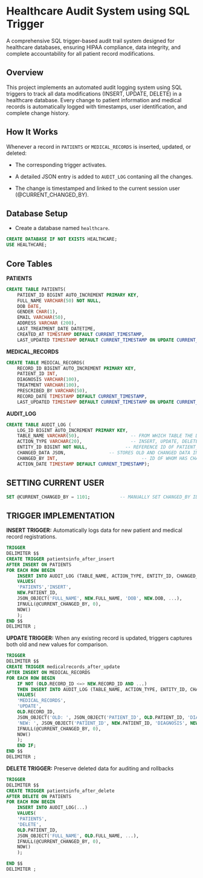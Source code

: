 # Healthcare Audit System using SQL Trigger 

A comprehensive SQL trigger-based audit trail system designed for healthcare databases, ensuring HIPAA compliance, data integrity, and complete accountability for all patient record modifications.

## Overview

This project implements an automated audit logging system using SQL triggers to track all data modifications (INSERT, UPDATE, DELETE) in a healthcare database. Every change to patient information and medical records is automatically logged with timestamps, user identification, and complete change history.

## How It Works

Whenever a record in ```PATIENTS``` or ```MEDICAL_RECORDS``` is inserted, updated, or deleted:

- The corresponding trigger activates.

- A detailed JSON entry is added to ```AUDIT_LOG``` contaning all the changes.

- The change is timestamped and linked to the current session user (@CURRENT_CHANGED_BY).


## Database Setup

- Create a database named `healthcare`.
```sql
CREATE DATABASE IF NOT EXISTS HEALTHCARE;
USE HEALTHCARE;
```

## Core Tables 
**PATIENTS** 
```sql
CREATE TABLE PATIENTS(
	PATIENT_ID BIGINT AUTO_INCREMENT PRIMARY KEY,
    FULL_NAME VARCHAR(50) NOT NULL,
    DOB DATE,
    GENDER CHAR(1),
    EMAIL VARCHAR(50),
    ADDRESS VARCHAR (200),
    LAST_TREATMENT_DATE DATETIME,
    CREATED_AT TIMESTAMP DEFAULT CURRENT_TIMESTAMP,
    LAST_UPDATED TIMESTAMP DEFAULT CURRENT_TIMESTAMP ON UPDATE CURRENT_TIMESTAMP);
```
**MEDICAL_RECORDS** 
```sql
CREATE TABLE MEDICAL_RECORDS(
	RECORD_ID BIGINT AUTO_INCREMENT PRIMARY KEY,
    PATIENT_ID INT,
    DIAGNOSIS VARCHAR(100),
    TREATMENT VARCHAR(100), 
    PRESCRIBED_BY VARCHAR(50),
    RECORD_DATE TIMESTAMP DEFAULT CURRENT_TIMESTAMP,
    LAST_UPDATED TIMESTAMP DEFAULT CURRENT_TIMESTAMP ON UPDATE CURRENT_TIMESTAMP);
```
**AUDIT_LOG**
```sql
CREATE TABLE AUDIT_LOG (
	LOG_ID BIGINT AUTO_INCREMENT PRIMARY KEY,
    TABLE_NAME VARCHAR(50),					  -- FROM WHICH TABLE THE DATA HAS BEEN CHANGED 
    ACTION_TYPE VARCHAR(20), 				  -- INSERT, UPDATE, DELETE		
    ENTITY_ID BIGINT NOT NULL,				-- REFERENCE ID OF PATIENT_ID & RECORD_ID
    CHANGED_DATA JSON,                -- STORES OLD AND CHANGED DATA IN JSON FORMAT
    CHANGED_BY INT, 						      -- ID OF WHOM HAS CHANGED THE DATA
    ACTION_DATE TIMESTAMP DEFAULT CURRENT_TIMESTAMP);
```
## SETTING CURRENT USER
```sql
SET @CURRENT_CHANGED_BY = 1101;           -- MANUALLY SET CHANGED_BY ID 
```

## TRIGGER IMPLEMENTATION
**INSERT TRIGGER:** Automatically logs data for new patient and medical record registrations.
```sql
TRIGGER 
DELIMITER $$
CREATE TRIGGER patientsinfo_after_insert
AFTER INSERT ON PATIENTS 
FOR EACH ROW BEGIN
    INSERT INTO AUDIT_LOG (TABLE_NAME, ACTION_TYPE, ENTITY_ID, CHANGED_DATA, CHANGED_BY, ACTION_DATE)
    VALUES(
	'PATIENTS','INSERT',
	NEW.PATIENT_ID,
    JSON_OBJECT('FULL_NAME', NEW.FULL_NAME, 'DOB', NEW.DOB, ...),
    IFNULL(@CURRENT_CHANGED_BY, 0),
    NOW()
    );
END $$
DELIMITER ;
```

**UPDATE TRIGGER:** When any existing record is updated, triggers captures both old and new values for comparison.
```sql
TRIGGER 
DELIMITER $$
CREATE TRIGGER medicalrecords_after_update
AFTER INSERT ON MEDICAL_RECORDS 
FOR EACH ROW BEGIN
	IF NOT (OLD.RECORD_ID <=> NEW.RECORD_ID AND ...)
	THEN INSERT INTO AUDIT_LOG (TABLE_NAME, ACTION_TYPE, ENTITY_ID, CHANGED_DATA, CHANGED_BY, ACTION_DATE)
    VALUES(
	'MEDICAL_RECORDS',
	'UPDATE',
	OLD.RECORD_ID,
	JSON_OBJECT('OLD: ', JSON_OBJECT('PATIENT_ID', OLD.PATIENT_ID, 'DIAGNOSIS', OLD.DIAGNOSIS, ....),
	'NEW: ', JSON_OBJECT('PATIENT_ID', NEW.PATIENT_ID, 'DIAGNOSIS', NEW.DIAGNOSIS, ....)),
    IFNULL(@CURRENT_CHANGED_BY, 0),
    NOW()
    );
	END IF;
END $$
DELIMITER ;
```

**DELETE TRIGGER:** Preserve deleted data for auditing and rollbacks
```sql
TRIGGER 
DELIMITER $$
CREATE TRIGGER patientsinfo_after_delete 
AFTER DELETE ON PATIENTS 
FOR EACH ROW BEGIN 
    INSERT INTO AUDIT_LOG(...)
    VALUES(
	'PATIENTS',
	'DELETE',
	OLD.PATIENT_ID,
	JSON_OBJECT('FULL_NAME', OLD.FULL_NAME, ...),
	IFNULL(@CURRENT_CHANGED_BY, 0),
    NOW()
    );

END $$
DELIMITER ;
```

